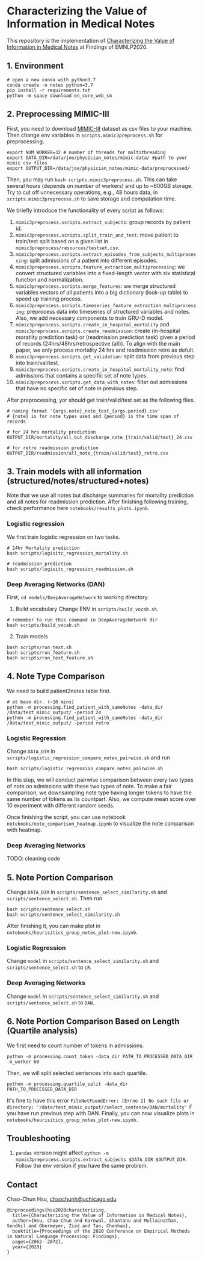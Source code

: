 # Characterizing the Value of Information in Medical Notes

This repository is the implementation of [Characterizing the Value of Information in Medical Notes](https://www.aclweb.org/anthology/2020.findings-emnlp.187/) at Findings of EMNLP2020.

## 1. Environment

```
# open a new conda with python3.7
conda create -n notes python=3.7
pip install -r requirements.txt
python -m spacy download en_core_web_sm
```

## 2. Preprocessing MIMIC-III
First, you need to download [MIMIC-III](https://mimic.physionet.org/gettingstarted/access/) dataset as csv files to your machine.
Then change env variables in `scripts.mimic3preprocess.sh` for preprocessing.
```
export NUM_WORKER=32 # number of threads for multithreading
export DATA_DIR=/data/joe/physician_notes/mimic-data/ #path to your mimic csv files 
export OUTPUT_DIR=/data/joe/physician_notes/mimic-data/preprocessed/
```
Then, you may run `bash scripts.mimic3preprocess.sh`. This can take several hours (depends on number of workers) and up to ~600GB storage. Try to cut off unnecessary operations, e.g., 48 hours data, in `scripts.mimic3preprocess.sh` to save storage and computation time.

We briefly introduce the functionality of every script as follows:
1. `mimic3preprocess.scripts.extract_subjects`: group records by patient id.
2. `mimic3preprocess.scripts.split_train_and_test`: move patient to train/test split based on a given list in `mimic3preprocess/resources/testset.csv`.
3. `mimic3preprocess.scripts.extract_episodes_from_subjects_multiprocessing`: split admissions of a patient into different episodes.
4. `mimic3preprocess.scripts.feature_extraction_multiprocessing`: we convert structured variables into a fixed-length vector with six statistical function and normalization. 
5. `mimic3preprocess.scripts.merge_features`: we merge structured variables vectors of all patients into a big dictionary (look-up table) to speed up training process.
6. `mimic3preprocess.scripts.timeseries_feature_extraction_multiprocessing`: preprocess data into timeseries of structured variables and notes. Also, we add necessary components to train GRU-D model.
7. `mimic3preprocess.scripts.create_in_hospital_mortality` and `mimic3preprocess.scripts.create_readmission`: create (in-hospital moratlity prediction task) or (readmission prediction task) given a period of records (24hrs/48hrs/retrospective (all)). To align with the main paper, we only process mortality 24 hrs and readmission retro as defult. 
8. `mimic3preprocess.scripts.get_validation`: split data from previous step into train/val/test.
9. `mimic3preprocess.scripts.create_in_hospital_mortality_note`: find admissions that contains a specific set of note types.
9. `mimic3preprocess.scripts.get_data_with_notes`: filter out admissions that have no specific set of note in previous step.

After preprocessing, yor should get train/valid/test set as the following files.
```
# naming format '{args.note}_note_test_{args.period}.csv'
# {note} is for note types used and {period} is the time span of records

# for 24 hrs mortality prediction
OUTPUT_DIR/mortality/all_but_discharge_note_{train/valid/test}_24.csv

# for retro readmission prediction  
OUTPUT_DIR/readmission/all_note_{train/valid/test}_retro.csv
```

## 3. Train models with all information (structured/notes/structured+notes)
Note that we use all notes but discharge summaries for mortality prediction and all notes for readmission prediction.
After finishing following training, check performance here `notebooks/results_plots.ipynb`.
### Logistic regression
We first train logistic regression on two tasks. 
```
# 24hr Mortality prediction
bash scripts/logisitc_regression_mortality.sh

# readmission prediction
bash scripts/logisitc_regression_readmission.sh
```

### Deep Averaging Networks (DAN)
First, `cd models/DeepAverageNetwork` to working directory.
1. Build vocabulary 
Change ENV in `scripts/build_vocab.sh`.
```
# remember to run this command in DeepAverageNetwork dir
bash scripts/build_vocab.sh
```
2. Train models
```
bash scripts/run_text.sh 
bash scripts/run_feature.sh 
bash scripts/run_text_feature.sh 
```

## 4. Note Type Comparison
We need to build patient2notes table first. 
```
# at base dir. (~10 mins)
python -m processing.find_patient_with_sameNotes -data_dir /data/test_mimic_output/ -period 24
python -m processing.find_patient_with_sameNotes -data_dir /data/test_mimic_output/ -period retro
```
### Logistic Regression 
Change `DATA_DIR` in `scripts/logistic_regression_compare_notes_pairwise.sh` and run
```
bash scripts/logistic_regression_compare_notes_pairwise.sh
```
In this step, we will conduct pairwise comparison between every two types of note on admissions with these two types of note. To make a fair comparison, we downsampling note type having longer tokens to have the same number of tokens as its countpart. Also, we compute mean score over 10 experiment with different random seeds.

Once finishing the script, you can use notebook `notebooks/note_comparison_heatmap.ipynb` to visualize the note comparison with heatmap.

### Deep Averaging Networks
TODO: cleaning code

## 5. Note Portion Comparison
Change `DATA_DIR` in `scripts/sentence_select_similarity.sh` and `scripts/sentence_select.sh`. Then run
```
bash scripts/sentence_select.sh
bash scripts/sentence_select_similarity.sh
```
After finishing it, you can make plot in `notebooks/heurisitics_group_notes_plot-new.ipynb`.

### Logistic Regression
Change `model` in `scripts/sentence_select_similarity.sh` and `scripts/sentence_select.sh` to `LR`.

### Deep Averaging Networks
Change `model` in `scripts/sentence_select_similarity.sh` and `scripts/sentence_select.sh` to `DAN`.

## 6. Note Portion Comparison Based on Length (Quartile analysis)
We first need to count number of tokens in admissions.
```
python -m processing.count_token -data_dir PATH_TO_PROCESSED_DATA_DIR -n_worker 60
```
Then, we will split selected sentences into each quartile.
```
python -m processing.quartile_split -data_dir PATH_TO_PROCESSED_DATA_DIR
```
It's fine to have this error `FileNotFoundError: [Errno 2] No such file or directory: '/data/test_mimic_output//select_sentence/DAN/mortality'` if you have run previous step with DAN.
Finally, you can now visualize plots in `notebooks/heurisitics_group_notes_plot-new.ipynb`.

## Troubleshooting
1. `pandas` version might affect `python -m  mimic3preprocess.scripts.extract_subjects $DATA_DIR $OUTPUT_DIR`. Follow the env version if you have the same problem.

## Contact
Chao-Chun Hsu, chaochunh@uchicago.edu
```
@inproceedings{hsu2020characterizing,
  title={Characterizing the Value of Information in Medical Notes},
  author={Hsu, Chao-Chun and Karnwal, Shantanu and Mullainathan, Sendhil and Obermeyer, Ziad and Tan, Chenhao},
  booktitle={Proceedings of the 2020 Conference on Empirical Methods in Natural Language Processing: Findings},
  pages={2062--2072},
  year={2020}
}
```